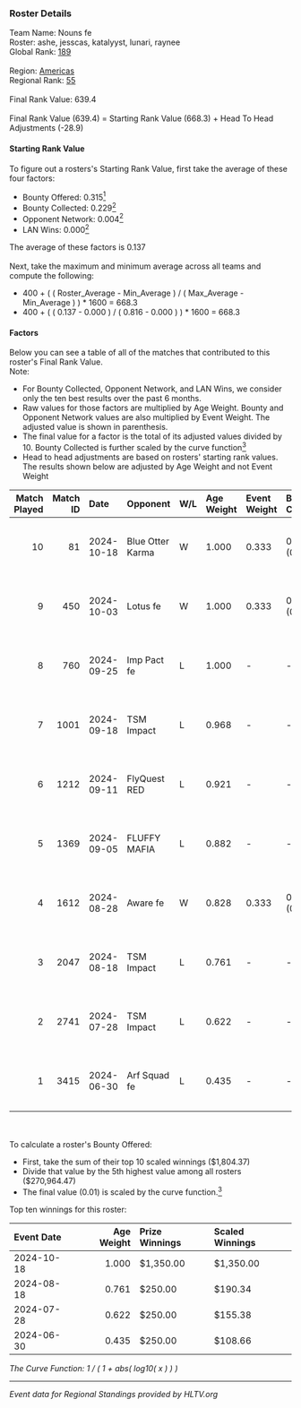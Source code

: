 ### Roster Details<br />
Team Name: Nouns fe<br />
Roster: ashe, jesscas, katalyyst, lunari, raynee<br />
Global Rank: [189](../../standings_global_2024_10_23.md)<br />
<br />
Region: [Americas]( ../../standings_americas_2024_10_23.md)<br />
Regional Rank: [55]( ../../standings_americas_2024_10_23.md)<br />
<br />
Final Rank Value:  639.4<br />
<br />
Final Rank Value (639.4) = Starting Rank Value (668.3) + Head To Head Adjustments (-28.9)<br />

#### Starting Rank Value<br />
To figure out a rosters's Starting Rank Value, first take the average of these four factors:<br />
- Bounty Offered: 0.315[<sup>1</sup>](#table2)
- Bounty Collected: 0.229[<sup>2</sup>](#table1)
- Opponent Network: 0.004[<sup>2</sup>](#table1)
- LAN Wins: 0.000[<sup>2</sup>](#table1)

The average of these factors is 0.137<br />
<br />
Next, take the maximum and minimum average across all teams and compute the following:<br />
- 400 + ( ( Roster_Average - Min_Average ) / ( Max_Average - Min_Average ) ) * 1600 = 668.3
- 400 + ( ( 0.137 - 0.000 ) / ( 0.816 - 0.000 ) ) * 1600 = 668.3


#### Factors<br />
Below you can see a table of all of the matches that contributed to this roster's Final Rank Value.<br />
Note:<br />

- For Bounty Collected, Opponent Network, and LAN Wins, we consider only the ten best results over the past 6 months.
- Raw values for those factors are multiplied by Age Weight. Bounty and Opponent Network values are also multiplied by Event Weight. The adjusted value is shown in parenthesis.
- The final value for a factor is the total of its adjusted values divided by 10. Bounty Collected is further scaled by the curve function[<sup>3</sup>](#curveFunction)
- Head to head adjustments are based on rosters' starting rank values. The results shown below are adjusted by Age Weight and not Event Weight
<span id="table1"></span><br />


| Match Played | Match ID | Date       | Opponent         | W/L | Age Weight | Event Weight | Bounty Collected | Opponent Network | LAN Wins  | H2H Adj. | Roster                                   |
| -: | -: | :- | :- | :- | :- | :- | :- | :- | :- | -: | :- |
|           10 |       81 | 2024-10-18 | Blue Otter Karma | W   | 1.000      | 0.333        | 0.005 (0.002)    | 0.064 (0.021)    | 0 (0.000) |    15.46 | ashe, jesscas, katalyyst, lunari, raynee |
|            9 |      450 | 2024-10-03 | Lotus fe         | W   | 1.000      | 0.333        | 0.005 (0.002)    | 0.032 (0.011)    | 0 (0.000) |    15.19 | ashe, jesscas, katalyyst, lunari, raynee |
|            8 |      760 | 2024-09-25 | Imp Pact fe      | L   | 1.000      | -            | -                | -                | -         |   -12.89 | ashe, jesscas, katalyyst, lunari, raynee |
|            7 |     1001 | 2024-09-18 | TSM Impact       | L   | 0.968      | -            | -                | -                | -         |   -10.95 | ashe, jesscas, katalyyst, lunari, raynee |
|            6 |     1212 | 2024-09-11 | FlyQuest RED     | L   | 0.921      | -            | -                | -                | -         |   -10.40 | ashe, jesscas, katalyyst, lunari, raynee |
|            5 |     1369 | 2024-09-05 | FLUFFY MAFIA     | L   | 0.882      | -            | -                | -                | -         |   -12.78 | ashe, jesscas, katalyyst, lunari, raynee |
|            4 |     1612 | 2024-08-28 | Aware fe         | W   | 0.828      | 0.333        | 0.004 (0.001)    | 0.035 (0.010)    | 0 (0.000) |    13.11 | ashe, jesscas, katalyyst, lunari, raynee |
|            3 |     2047 | 2024-08-18 | TSM Impact       | L   | 0.761      | -            | -                | -                | -         |    -9.93 | ashe, jesscas, katalyyst, lunari, raynee |
|            2 |     2741 | 2024-07-28 | TSM Impact       | L   | 0.622      | -            | -                | -                | -         |    -8.63 | ashe, jesscas, katalyyst, lunari, raynee |
|            1 |     3415 | 2024-06-30 | Arf Squad fe     | L   | 0.435      | -            | -                | -                | -         |    -7.09 | ashe, daria, jesscas, katalyyst, raynee  |

<br />
<span id="table2"></span><br />
To calculate a roster's Bounty Offered:<br />

- First, take the sum of their top 10 scaled winnings ($1,804.37)
- Divide that value by the 5th highest value among all rosters ($270,964.47)
- The final value (0.01) is scaled by the curve function.[<sup>3</sup>](#curveFunction)

Top ten winnings for this roster:<br />

| Event Date | Age Weight | Prize Winnings | Scaled Winnings |
| :- | -: | :- | :- |
| 2024-10-18 |      1.000 | $1,350.00      | $1,350.00       |
| 2024-08-18 |      0.761 | $250.00        | $190.34         |
| 2024-07-28 |      0.622 | $250.00        | $155.38         |
| 2024-06-30 |      0.435 | $250.00        | $108.66         |


<span id="curveFunction"></span>_The Curve Function: 1 / ( 1 + abs( log10( x ) ) )_<br />

---
_Event data for Regional Standings provided by HLTV.org_<br />
